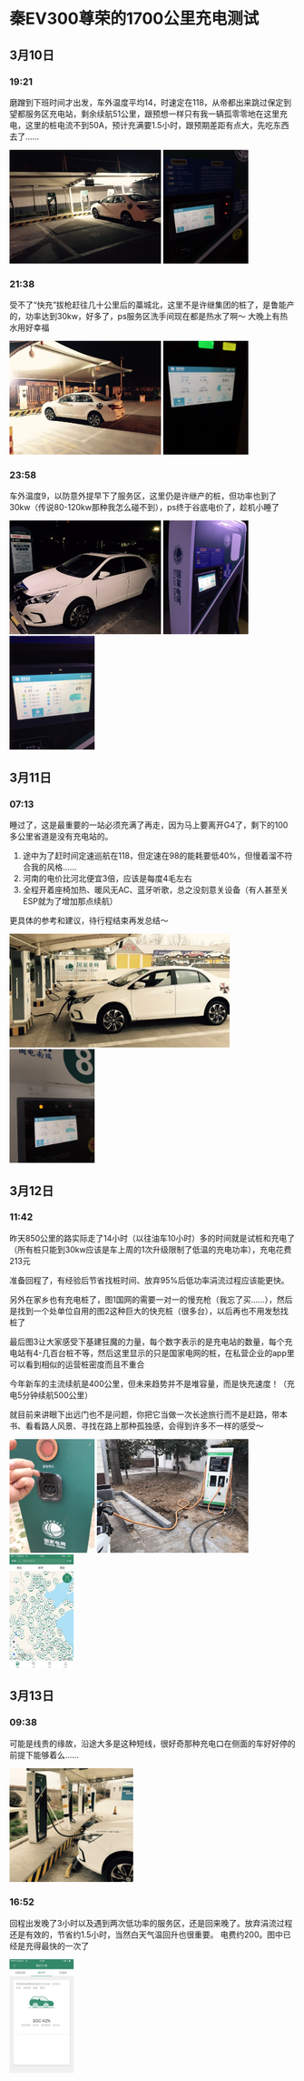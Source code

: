 # 秦EV300尊荣的1700公里充电测试

## 3月10日

### 19:21

磨蹭到下班时间才出发，车外温度平均14，时速定在118，从帝都出来跳过保定到望都服务区充电站，剩余续航51公里，跟预想一样只有我一辆孤零零地在这里充电，这里的桩电流不到50A，预计充满要1.5小时，跟预期差距有点大，先吃东西去了……

<img src="01.jpg" height="200">
<img src="02.jpg" height="200">

### 21:38

受不了“快充”拔枪赶往几十公里后的藁城北，这里不是许继集团的桩了，是鲁能产的，功率达到30kw，好多了，ps服务区洗手间现在都是热水了啊～ 大晚上有热水用好幸福

<img src="03.jpg" height="200">
<img src="04.jpg" height="200">

### 23:58

车外温度9，以防意外提早下了服务区，这里仍是许继产的桩，但功率也到了30kw（传说80-120kw那种我怎么碰不到），ps终于谷底电价了，趁机小睡了

<img src="05.jpg" height="200">
<img src="06.jpg" height="200">
<img src="07.jpg" height="200">


## 3月11日

### 07:13

睡过了，这是最重要的一站必须充满了再走，因为马上要离开G4了，剩下的100多公里省道是没有充电站的。

1. 途中为了赶时间定速巡航在118，但定速在98的能耗要低40%，但慢着溜不符合我的风格……
2. 河南的电价比河北便宜3倍，应该是每度4毛左右
3. 全程开着座椅加热、暖风无AC、蓝牙听歌，总之没刻意关设备（有人甚至关ESP就为了增加那点续航）

更具体的参考和建议，待行程结束再发总结～

<img src="08.jpg" height="200">
<img src="09.jpg" height="200">

## 3月12日

### 11:42

昨天850公里的路实际走了14小时（以往油车10小时）多的时间就是试桩和充电了（所有桩只能到30kw应该是车上周的1次升级限制了低温的充电功率），充电花费213元

准备回程了，有经验后节省找桩时间、放弃95%后低功率涓流过程应该能更快。

另外在家乡也有充电桩了，图1国网的需要一对一的慢充枪（我忘了买……），然后是找到一个处单位自用的图2这种巨大的快充桩（很多台），以后再也不用发愁找桩了

最后图3让大家感受下基建狂魔的力量，每个数字表示的是充电站的数量，每个充电站有4-几百台桩不等，然后这里显示的只是国家电网的桩，在私营企业的app里可以看到相似的运营桩密度而且不重合

今年新车的主流续航是400公里，但未来趋势并不是堆容量，而是快充速度！（充电5分钟续航500公里）

就目前来讲眼下出远门也不是问题，你把它当做一次长途旅行而不是赶路，带本书、看看路人风景、寻找在路上那种孤独感，会得到许多不一样的感受～

<img src="10.jpg" height="200">
<img src="11.jpg" height="200">
<img src="12.jpg" height="200">

## 3月13日

### 09:38

可能是线贵的缘故，沿途大多是这种短线，很好奇那种充电口在侧面的车好好停的前提下能够着么……

<img src="13.jpg" height="200">

### 16:52

回程出发晚了3小时以及遇到两次低功率的服务区，还是回来晚了。放弃涓流过程还是有效的，节省约1.5小时，当然白天气温回升也很重要。 电费约200。图中已经是充得最快的一次了

<img src="14.jpg" height="200">
